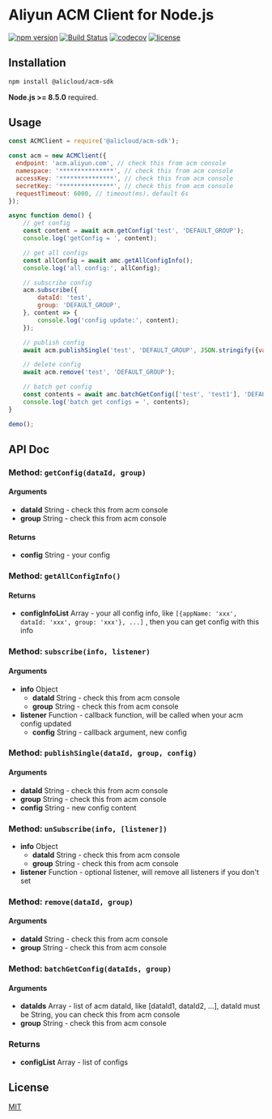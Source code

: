 # Aliyun ACM Client for Node.js

[![npm version](https://badge.fury.io/js/@alicloud%2facm-sdk.svg)](https://badge.fury.io/js/@alicloud%2facm-sdk.svg)
[![Build Status](https://api.travis-ci.org/aliyun-node/nodejs-acm-sdk.png?branch=master)](https://travis-ci.org/aliyun-node/nodejs-acm-sdk)
[![codecov](https://codecov.io/gh/aliyun-node/nodejs-acm-sdk/branch/master/graph/badge.svg)](https://codecov.io/gh/aliyun-node/nodejs-acm-sdk)
[![license](https://img.shields.io/github/license/mashape/apistatus.svg)](LICENSE)



## Installation

```bash
npm install @alicloud/acm-sdk
```

**Node.js >= 8.5.0** required.



## Usage

```js
const ACMClient = require('@alicloud/acm-sdk');

const acm = new ACMClient({
  endpoint: 'acm.aliyun.com', // check this from acm console
  namespace: '***************', // check this from acm console
  accessKey: '***************', // check this from acm console
  secretKey: '***************', // check this from acm console
  requestTimeout: 6000, // timeout(ms)，default 6s
});

async function demo() {
    // get config
    const content = await acm.getConfig('test', 'DEFAULT_GROUP');
    console.log('getConfig = ', content);

    // get all configs
    const allConfig = await amc.getAllConfigInfo();
    console.log('all config:', allConfig);

    // subscribe config
    acm.subscribe({
        dataId: 'test',
        group: 'DEFAULT_GROUP',
    }, content => {
        console.log('config update:', content);
    });

    // publish config
    await acm.publishSingle('test', 'DEFAULT_GROUP', JSON.stringify({value: 'test'}));

    // delete config
    await acm.remove('test', 'DEFAULT_GROUP');

    // batch get config
    const contents = await amc.batchGetConfig(['test', 'test1'], 'DEFAULT_GROUP');
    console.log('batch get configs = ', contents);
}

demo();
```



## API Doc

### Method:  `getConfig(dataId, group)`

#### Arguments

* **dataId** String - check this from acm console
* **group** String - check this from acm console

#### Returns

* **config** String - your config



### Method: `getAllConfigInfo()`

#### Returns

* **configInfoList** Array - your all config info, like `[{appName: 'xxx', dataId: 'xxx', group: 'xxx'}, ...]` , then you can get config with this info



### Method: `subscribe(info, listener)`

#### Arguments

* **info** Object
  * **dataId** String - check this from acm console
  * **group** String - check this from acm console
* **listener** Function - callback function, will be called when your acm config updated
  * **config** String - callback argument, new config



### Method: `publishSingle(dataId, group, config)`

#### Arguments

* **dataId** String - check this from acm console
* **group** String - check this from acm console
* **config** String - new config content



### Method: `unSubscribe(info, [listener])`

- **info** Object
  - **dataId** String - check this from acm console
  - **group** String - check this from acm console
- **listener** Function - optional listener, will remove all listeners if you don't set



### Method: `remove(dataId, group)`

#### Arguments

* **dataId** String - check this from acm console
* **group** String - check this from acm console



### Method: `batchGetConfig(dataIds, group)`

#### Arguments

* **dataIds** Array - list of acm dataId, like [dataId1, dataId2, ...], dataId must be String, you can check this from acm console
* **group** String - check this from acm console

### Returns

* **configList** Array - list of configs



## License

[MIT](LICENSE)